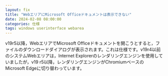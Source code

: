 ```yaml
---
layout: fix
title: "WebエリアにMicrosoft Officeドキュメントは表示できない"
date: 2024-02-08 08:00:00
categories: 仕様
tags: windows userinterface webarea
---
```


v19r5以降，WebエリアでMicrosoft Officeドキュメントを開こうとすると，ファイルのダウンロードダイアログが表示されます。これは仕様です。v19r4以前のシステムWebエリアは，Internet Explorerのレンダリングエンジンを使用していましたが，v19 r5以降，レンダリングエンジンがChromiumベースのMicrosoft Edgeに切り替わっています。